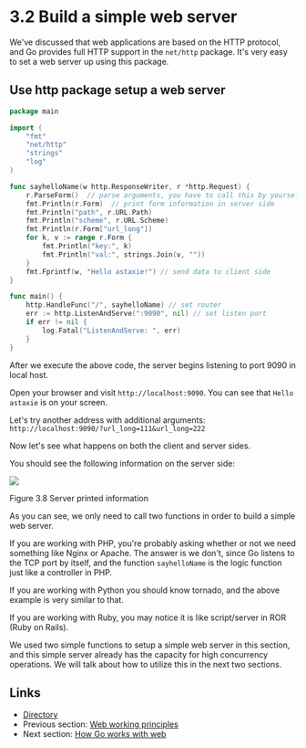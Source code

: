 # 3.2 Build a simple web server

We've discussed that web applications are based on the HTTP protocol, and Go provides full HTTP support in the `net/http` package. It's very easy to set a web server up using this package.

## Use http package setup a web server

```Go
package main

import (
    "fmt"
    "net/http"
    "strings"
    "log"
)

func sayhelloName(w http.ResponseWriter, r *http.Request) {
    r.ParseForm()  // parse arguments, you have to call this by yourself
    fmt.Println(r.Form)  // print form information in server side
    fmt.Println("path", r.URL.Path)
    fmt.Println("scheme", r.URL.Scheme)
    fmt.Println(r.Form["url_long"])
    for k, v := range r.Form {
        fmt.Println("key:", k)
        fmt.Println("val:", strings.Join(v, ""))
    }
    fmt.Fprintf(w, "Hello astaxie!") // send data to client side
}

func main() {
    http.HandleFunc("/", sayhelloName) // set router
    err := http.ListenAndServe(":9090", nil) // set listen port
    if err != nil {
        log.Fatal("ListenAndServe: ", err)
    }
}
```

After we execute the above code, the server begins listening to port 9090 in local host.

Open your browser and visit `http://localhost:9090`. You can see that `Hello astaxie` is on your screen.

Let's try another address with additional arguments: `http://localhost:9090/?url_long=111&url_long=222`

Now let's see what happens on both the client and server sides.

You should see the following information on the server side:

![](images/3.2.goweb.png?raw=true)

Figure 3.8 Server printed information

As you can see, we only need to call two functions in order to build a simple web server.

If you are working with PHP, you're probably asking whether or not we need something like Nginx or Apache. The answer is we don't, since Go listens to the TCP port by itself, and the function `sayhelloName` is the logic function just like a controller in PHP.

If you are working with Python you should know tornado, and the above example is very similar to that.

If you are working with Ruby, you may notice it is like script/server in ROR (Ruby on Rails).

We used two simple functions to setup a simple web server in this section, and this simple server already has the capacity for high concurrency operations. We will talk about how to utilize this in the next two sections.

## Links

- [Directory](preface.md)
- Previous section: [Web working principles](03.1.md)
- Next section: [How Go works with web](03.3.md)
